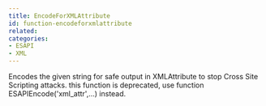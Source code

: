 ```yaml
---
title: EncodeForXMLAttribute
id: function-encodeforxmlattribute
related:
categories:
- ESAPI
- XML
---
```


Encodes the given string for safe output in XMLAttribute to stop Cross Site Scripting attacks.
this function is deprecated, use function ESAPIEncode('xml_attr',...) instead.
